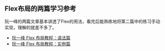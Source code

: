 

## Flex布局的两篇学习参考

阮一峰的两篇文章基本讲透了Flex的用法，看完后能熟练地将第二篇中的练习手动实现，理解的就差不多了。

- [阮一峰 Flex 布局教程：语法篇](http://www.ruanyifeng.com/blog/2015/07/flex-grammar.html)
- [阮一峰 Flex 布局教程：实例篇](http://www.ruanyifeng.com/blog/2015/07/flex-examples.html)



